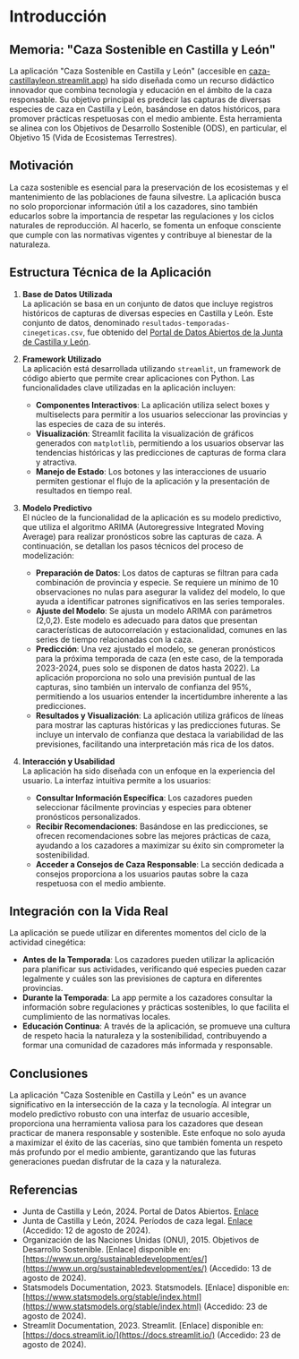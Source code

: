 # Introducción

## Memoria: "Caza Sostenible en Castilla y León"

La aplicación "Caza Sostenible en Castilla y León" (accesible en [caza-castillayleon.streamlit.app](https://caza-castillayleon.streamlit.app/)) ha sido diseñada como un recurso didáctico innovador que combina tecnología y educación en el ámbito de la caza responsable. Su objetivo principal es predecir las capturas de diversas especies de caza en Castilla y León, basándose en datos históricos, para promover prácticas respetuosas con el medio ambiente. Esta herramienta se alinea con los Objetivos de Desarrollo Sostenible (ODS), en particular, el Objetivo 15 (Vida de Ecosistemas Terrestres).

## Motivación

La caza sostenible es esencial para la preservación de los ecosistemas y el mantenimiento de las poblaciones de fauna silvestre. La aplicación busca no solo proporcionar información útil a los cazadores, sino también educarlos sobre la importancia de respetar las regulaciones y los ciclos naturales de reproducción. Al hacerlo, se fomenta un enfoque consciente que cumple con las normativas vigentes y contribuye al bienestar de la naturaleza.

## Estructura Técnica de la Aplicación

1. **Base de Datos Utilizada**  
   La aplicación se basa en un conjunto de datos que incluye registros históricos de capturas de diversas especies en Castilla y León. Este conjunto de datos, denominado `resultados-temporadas-cinegeticas.csv`, fue obtenido del [Portal de Datos Abiertos de la Junta de Castilla y León](https://datosabiertos.jcyl.es/web/es/datos-abiertos-castilla-leon.html).

2. **Framework Utilizado**  
   La aplicación está desarrollada utilizando `streamlit`, un framework de código abierto que permite crear aplicaciones con Python. Las funcionalidades clave utilizadas en la aplicación incluyen:
   - **Componentes Interactivos**: La aplicación utiliza select boxes y multiselects para permitir a los usuarios seleccionar las provincias y las especies de caza de su interés.
   - **Visualización**: Streamlit facilita la visualización de gráficos generados con `matplotlib`, permitiendo a los usuarios observar las tendencias históricas y las predicciones de capturas de forma clara y atractiva.
   - **Manejo de Estado**: Los botones y las interacciones de usuario permiten gestionar el flujo de la aplicación y la presentación de resultados en tiempo real.

3. **Modelo Predictivo**  
   El núcleo de la funcionalidad de la aplicación es su modelo predictivo, que utiliza el algoritmo ARIMA (Autoregressive Integrated Moving Average) para realizar pronósticos sobre las capturas de caza. A continuación, se detallan los pasos técnicos del proceso de modelización:
   - **Preparación de Datos**: Los datos de capturas se filtran para cada combinación de provincia y especie. Se requiere un mínimo de 10 observaciones no nulas para asegurar la validez del modelo, lo que ayuda a identificar patrones significativos en las series temporales.
   - **Ajuste del Modelo**: Se ajusta un modelo ARIMA con parámetros (2,0,2). Este modelo es adecuado para datos que presentan características de autocorrelación y estacionalidad, comunes en las series de tiempo relacionadas con la caza.
   - **Predicción**: Una vez ajustado el modelo, se generan pronósticos para la próxima temporada de caza (en este caso, de la temporada 2023-2024, pues solo se disponen de datos hasta 2022). La aplicación proporciona no solo una previsión puntual de las capturas, sino también un intervalo de confianza del 95%, permitiendo a los usuarios entender la incertidumbre inherente a las predicciones.
   - **Resultados y Visualización**: La aplicación utiliza gráficos de líneas para mostrar las capturas históricas y las predicciones futuras. Se incluye un intervalo de confianza que destaca la variabilidad de las previsiones, facilitando una interpretación más rica de los datos.

4. **Interacción y Usabilidad**  
   La aplicación ha sido diseñada con un enfoque en la experiencia del usuario. La interfaz intuitiva permite a los usuarios:
   - **Consultar Información Específica**: Los cazadores pueden seleccionar fácilmente provincias y especies para obtener pronósticos personalizados.
   - **Recibir Recomendaciones**: Basándose en las predicciones, se ofrecen recomendaciones sobre las mejores prácticas de caza, ayudando a los cazadores a maximizar su éxito sin comprometer la sostenibilidad.
   - **Acceder a Consejos de Caza Responsable**: La sección dedicada a consejos proporciona a los usuarios pautas sobre la caza respetuosa con el medio ambiente.

## Integración con la Vida Real

La aplicación se puede utilizar en diferentes momentos del ciclo de la actividad cinegética:
- **Antes de la Temporada**: Los cazadores pueden utilizar la aplicación para planificar sus actividades, verificando qué especies pueden cazar legalmente y cuáles son las previsiones de captura en diferentes provincias.
- **Durante la Temporada**: La app permite a los cazadores consultar la información sobre regulaciones y prácticas sostenibles, lo que facilita el cumplimiento de las normativas locales.
- **Educación Continua**: A través de la aplicación, se promueve una cultura de respeto hacia la naturaleza y la sostenibilidad, contribuyendo a formar una comunidad de cazadores más informada y responsable.

## Conclusiones

La aplicación "Caza Sostenible en Castilla y León" es un avance significativo en la intersección de la caza y la tecnología. Al integrar un modelo predictivo robusto con una interfaz de usuario accesible, proporciona una herramienta valiosa para los cazadores que desean practicar de manera responsable y sostenible. Este enfoque no solo ayuda a maximizar el éxito de las cacerías, sino que también fomenta un respeto más profundo por el medio ambiente, garantizando que las futuras generaciones puedan disfrutar de la caza y la naturaleza.

## Referencias
- Junta de Castilla y León, 2024. Portal de Datos Abiertos. [Enlace](https://datosabiertos.jcyl.es/web/es/datos-abiertos-castilla-leon.html)
- Junta de Castilla y León, 2024. Períodos de caza legal. [Enlace](https://medioambiente.jcyl.es/web/es/caza-pesca/periodos-habiles.html) (Accedido: 12 de agosto de 2024).
- Organización de las Naciones Unidas (ONU), 2015. Objetivos de Desarrollo Sostenible. [Enlace] disponible en: [https://www.un.org/sustainabledevelopment/es/](https://www.un.org/sustainabledevelopment/es/) (Accedido: 13 de agosto de 2024).
- Statsmodels Documentation, 2023. Statsmodels. [Enlace] disponible en: [https://www.statsmodels.org/stable/index.html](https://www.statsmodels.org/stable/index.html) (Accedido: 23 de agosto de 2024).
- Streamlit Documentation, 2023. Streamlit. [Enlace] disponible en: [https://docs.streamlit.io/](https://docs.streamlit.io/) (Accedido: 23 de agosto de 2024).

